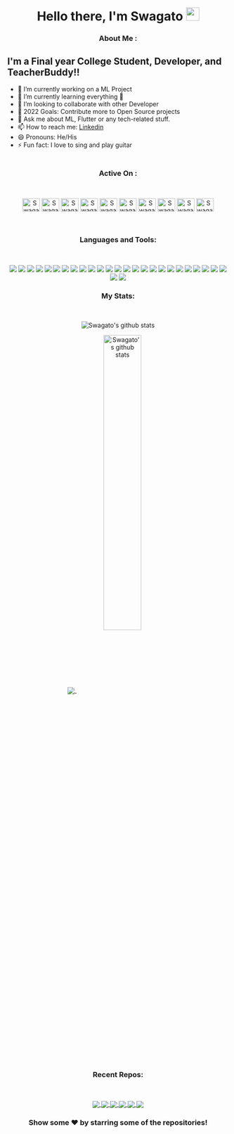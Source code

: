 <h1 align="center">Hello there, I'm Swagato <img src="https://raw.githubusercontent.com/MartinHeinz/MartinHeinz/master/wave.gif" width="30px"></h1>
<h3 align="center">About Me :</h3> 


<!-- [![Linkedin: swagatobag](https://img.shields.io/badge/-swagatobag-blue?style=flat-square&logo=Linkedin&logoColor=white&link=https://www.linkedin.com/in/swagatobag/)](https://www.linkedin.com/in/swagatobag/)
[![GitHub swagatobag2000](https://img.shields.io/github/followers/swagatobag2000?label=follow&style=social)](https://github.com/swagatobag2000) -->
<!-- [![website](https://img.shields.io/badge/PortfolioWebsite-pawan.live-2648ff?style=flat-square&logo=google-chrome)](https://pawan.live/) -->


## I'm a Final year College Student, Developer, and TeacherBuddy!!

- 🔭 I’m currently working on a ML Project
- 🌱 I’m currently learning everything 🤣
- 👯 I’m looking to collaborate with other Developer
- 🥅 2022 Goals: Contribute more to Open Source projects
- 💬 Ask me about ML, Flutter or any tech-related stuff.
- 📫 How to reach me: [Linkedin](https://linkedin.com/in/swagatobag/)
- 😄 Pronouns: He/His
- ⚡ Fun fact: I love to sing and play guitar
<br /><br/>

<h3 align="center">Active On :</h3>
<br>  
<p align="center">  
    <a href="https://linkedin.com/in/swagatobag/" target="blank"><img align="center" src="https://cdn.jsdelivr.net/npm/simple-icons@3.0.1/icons/linkedin.svg" alt="Swagato's Linkdein" height="30" width="40" /></a>  
    <a href="https://www.kaggle.com/swagatobag" target="blank"><img align="center" src="https://cdn.jsdelivr.net/npm/simple-icons@3.0.1/icons/kaggle.svg" alt="Swagato's Kaggle" height="30" width="40" /></a>  
    <a href="https://www.codechef.com/users/swagatobag23" target="blank"><img align="center" src="https://cdn.jsdelivr.net/npm/simple-icons@3.1.0/icons/codechef.svg" alt="Swagato's Codechef" height="30" width="40" /></a>  
    <a href="https://www.hackerrank.com/swagatobag23" target="blank"><img align="center" src="https://cdn.jsdelivr.net/npm/simple-icons@3.0.1/icons/hackerrank.svg" alt="Swagato's Hackerrank" height="30" width="40" /></a>  
    <a href="https://leetcode.com/swagatobag23/" target="blank"><img align="center" src="https://cdn.jsdelivr.net/npm/simple-icons@3.0.1/icons/leetcode.svg" alt="Swagato's Leetcode" height="30" width="40" /></a>  
    <a href="https://auth.geeksforgeeks.org/user/1805537" target="blank"><img align="center" src="https://cdn.jsdelivr.net/npm/simple-icons@3.0.1/icons/geeksforgeeks.svg" alt="Swagato's GFG" height="30" width="40" /></a> 
    <a href="https://github.com/swagatobag2000/" target="blank"><img align="center" alt="Swagato's Github" src="https://cdn.jsdelivr.net/npm/simple-icons@v3/icons/github.svg" height="30" width="40" /></a>
    <a href="https://t.me/theswagatobag" target="blank"><img align="center" alt="Swagato's Telegram" src="https://cdn.jsdelivr.net/npm/simple-icons@v3/icons/telegram.svg" height="30" width="40" /></a>
    <a href="https://instagram.com/swagato.bag/" target="blank"><img align="center" alt="Swagato's Instagram" src="https://cdn.jsdelivr.net/npm/simple-icons@v3/icons/instagram.svg" height="30" width="40" /></a>
    <a href="https://www.facebook.com/swagato.bag.7" target="blank"><img align="center" alt="Swagato's Facebook"  src="https://cdn.jsdelivr.net/npm/simple-icons@v3/icons/facebook.svg" height="30" width="40" /></a>
</p>  
<br />
<h3 align="Center">Languages and Tools:</h3>  
<br />
<p align="center">
    <img src="https://img.shields.io/badge/c-%2300599C.svg?style=for-the-badge&logo=c&logoColor=white">
    <img src="https://img.shields.io/badge/c++-%2300599C.svg?style=for-the-badge&logo=c%2B%2B&logoColor=white">
    <img src="https://img.shields.io/badge/python-3670A0?style=for-the-badge&logo=python&logoColor=ffdd54">
    <img src="https://img.shields.io/badge/java-%23ED8B00.svg?style=for-the-badge&logo=java&logoColor=white">
    <img src="https://img.shields.io/badge/html5-%23E34F26.svg?style=for-the-badge&logo=html5&logoColor=white">
    <img src="https://img.shields.io/badge/css3-%231572B6.svg?style=for-the-badge&logo=css3&logoColor=white">
    <img src="https://img.shields.io/badge/javascript-%23323330.svg?style=for-the-badge&logo=javascript&logoColor=%23F7DF1E">
    <img src="https://img.shields.io/badge/bootstrap-%23563D7C.svg?style=for-the-badge&logo=bootstrap&logoColor=white">
    <img src="https://img.shields.io/badge/markdown-%23000000.svg?style=for-the-badge&logo=markdown&logoColor=white">
    <img src="https://img.shields.io/badge/shell_script-%23121011.svg?style=for-the-badge&logo=gnu-bash&logoColor=white">
    <img src="https://img.shields.io/badge/Keras-%23D00000.svg?style=for-the-badge&logo=Keras&logoColor=white">
    <img src="https://img.shields.io/badge/numpy-%23013243.svg?style=for-the-badge&logo=numpy&logoColor=white">
    <img src="https://img.shields.io/badge/pandas-%23150458.svg?style=for-the-badge&logo=pandas&logoColor=white">
    <img src="https://img.shields.io/badge/scikit--learn-%23F7931E.svg?style=for-the-badge&logo=scikit-learn&logoColor=white">
    <img src="https://img.shields.io/badge/TensorFlow-%23FF6F00.svg?style=for-the-badge&logo=TensorFlow&logoColor=white">
    <img src="https://img.shields.io/badge/react-%2320232a.svg?style=for-the-badge&logo=react&logoColor=%2361DAFB">
    <img src="https://img.shields.io/badge/firebase-%23039BE5.svg?style=for-the-badge&logo=firebase">
    <img src="https://img.shields.io/badge/Heroku-430098?style=for-the-badge&logo=heroku&logoColor=white"> 
    <img src="https://img.shields.io/badge/MySQL-00000F?style=for-the-badge&logo=mysql&logoColor=white">
    <img src="https://img.shields.io/badge/SQLite-07405E?style=for-the-badge&logo=sqlite&logoColor=white">
    <img src="https://img.shields.io/badge/Android%20Studio-3DDC84.svg?style=for-the-badge&logo=android-studio&logoColor=white">
    <img src="https://img.shields.io/badge/Eclipse-FE7A16.svg?style=for-the-badge&logo=Eclipse&logoColor=white">
    <img src="https://img.shields.io/badge/IntelliJIDEA-000000.svg?style=for-the-badge&logo=intellij-idea&logoColor=white">
    <img src="https://img.shields.io/badge/jupyter-%23FA0F00.svg?style=for-the-badge&logo=jupyter&logoColor=white">
    <img src="https://img.shields.io/badge/pycharm-143?style=for-the-badge&logo=pycharm&logoColor=black&color=black&labelColor=green">
    <img src="https://img.shields.io/badge/Visual%20Studio%20Code-0078d7.svg?style=for-the-badge&logo=visual-studio-code&logoColor=white">
    <img src="https://img.shields.io/badge/github-%23121011.svg?style=for-the-badge&logo=github&logoColor=white">
    
</p>

<h3 align="Center">My Stats:</h3>  
<br />

<p  align="center">
  <img align="Center" src="https://github-readme-streak-stats.herokuapp.com?user=swagatobag2000&date_format=M%20j%5B%2C%20Y%5D&theme=dark&" alt="Swagato's github stats" />
</p>

<p  align="center">
  <a href="https://github.com/swagatobag2000">
    <img align="center" src="https://github-readme-stats.vercel.app/api/top-langs/?username=swagatobag2000&theme=tokyonight&layout=compact" />
  </a>
  <a href="https://github.com/swagatobag2000">
    <img align="center" width = "41.5%" src="https://github-readme-stats.vercel.app/api?username=swagatobag2000&count_private=true&show_icons=true&theme=tokyonight&" alt="Swagato's github stats"/>
  </a>
 </p>
<br/>

<h3 align="Center">Recent Repos:</h3>  
<br />

<p  align="center">
  <a href="https://github.com/swagatobag2000/digit-recognition-mobileapp">
    <img align="center" src="https://github-readme-stats.vercel.app/api/pin/?username=swagatobag2000&repo=digit-recognition-mobileapp&theme=dark" />
  </a>
  <a href="https://github.com/swagatobag2000/digit-recognition-webapp">
    <img align="center" src="https://github-readme-stats.vercel.app/api/pin/?username=swagatobag2000&repo=digit-recognition-webapp&theme=dark" />
  </a>
  <a href="https://github.com/swagatobag2000/AI-Enabled-FinTech-B2B-Order-Management-Application_MINOR">
    <img align="center" src="https://github-readme-stats.vercel.app/api/pin/?username=swagatobag2000&repo=AI-Enabled-FinTech-B2B-Order-Management-Application_MINOR&theme=dark" />
  </a>
  <a href="https://github.com/swagatobag2000/sb_utility_library">
   <img align="center" src="https://github-readme-stats.vercel.app/api/pin/?username=swagatobag2000&repo=sb_utility_library&theme=dark" />
  </a>
  <a href="https://github.com/swagatobag2000/python-telegram-bot">
   <img align="center" src="https://github-readme-stats.vercel.app/api/pin/?username=swagatobag2000&repo=python-telegram-bot&theme=dark&" />
  </a>
  <a href="https://github.com/swagatobag2000/Tic-Tac-Toe-Game">
   <img align="center" src="https://github-readme-stats.vercel.app/api/pin/?username=swagatobag2000&repo=Tic-Tac-Toe-Game&theme=dark&" />
  </a>
</p>

<div align="center">

### Show some ❤️ by starring some of the repositories!

</div>
